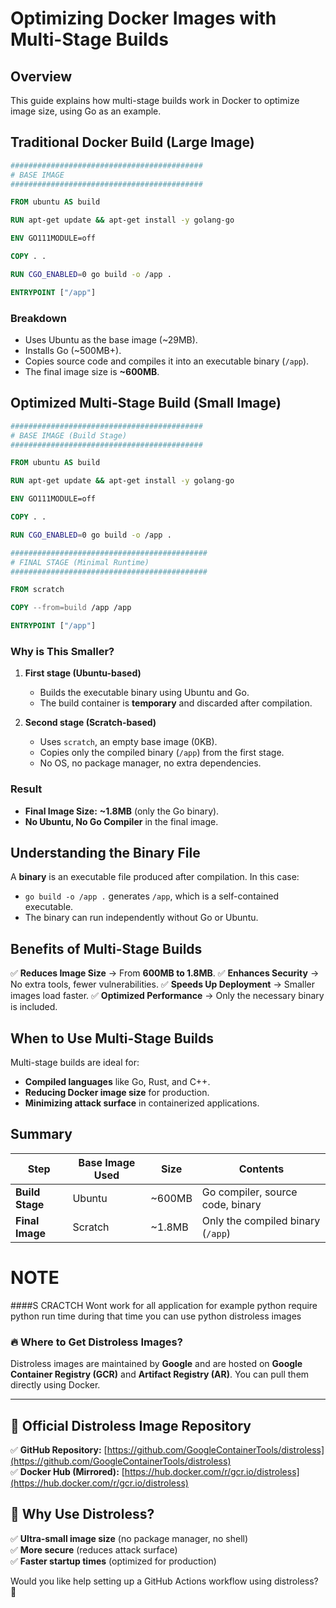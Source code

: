 # Optimizing Docker Images with Multi-Stage Builds

## Overview
This guide explains how multi-stage builds work in Docker to optimize image size, using Go as an example.

## Traditional Docker Build (Large Image)
```dockerfile
###########################################
# BASE IMAGE
###########################################

FROM ubuntu AS build

RUN apt-get update && apt-get install -y golang-go

ENV GO111MODULE=off

COPY . .

RUN CGO_ENABLED=0 go build -o /app .

ENTRYPOINT ["/app"]
```
### Breakdown
- Uses Ubuntu as the base image (~29MB).
- Installs Go (~500MB+).
- Copies source code and compiles it into an executable binary (`/app`).
- The final image size is **~600MB**.

## Optimized Multi-Stage Build (Small Image)
```dockerfile
###########################################
# BASE IMAGE (Build Stage)
###########################################

FROM ubuntu AS build

RUN apt-get update && apt-get install -y golang-go

ENV GO111MODULE=off

COPY . .

RUN CGO_ENABLED=0 go build -o /app .

############################################
# FINAL STAGE (Minimal Runtime)
############################################

FROM scratch

COPY --from=build /app /app

ENTRYPOINT ["/app"]
```
### Why is This Smaller?
1. **First stage (Ubuntu-based)**
   - Builds the executable binary using Ubuntu and Go.
   - The build container is **temporary** and discarded after compilation.

2. **Second stage (Scratch-based)**
   - Uses `scratch`, an empty base image (0KB).
   - Copies only the compiled binary (`/app`) from the first stage.
   - No OS, no package manager, no extra dependencies.

### Result
- **Final Image Size:** **~1.8MB** (only the Go binary).
- **No Ubuntu, No Go Compiler** in the final image.

## Understanding the Binary File
A **binary** is an executable file produced after compilation. In this case:
- `go build -o /app .` generates `/app`, which is a self-contained executable.
- The binary can run independently without Go or Ubuntu.

## Benefits of Multi-Stage Builds
✅ **Reduces Image Size** → From **600MB to 1.8MB**.
✅ **Enhances Security** → No extra tools, fewer vulnerabilities.
✅ **Speeds Up Deployment** → Smaller images load faster.
✅ **Optimized Performance** → Only the necessary binary is included.

## When to Use Multi-Stage Builds
Multi-stage builds are ideal for:
- **Compiled languages** like Go, Rust, and C++.
- **Reducing Docker image size** for production.
- **Minimizing attack surface** in containerized applications.

## Summary
| Step                | Base Image Used | Size     | Contents                         |
|--------------------|---------------|---------|---------------------------------|
| **Build Stage**    | Ubuntu        | ~600MB  | Go compiler, source code, binary |
| **Final Image**    | Scratch       | ~1.8MB  | Only the compiled binary (`/app`) |

# NOTE
####S CRACTCH Wont work for all application for example python require python run time during that time you can use python distroless images
### 🔥 **Where to Get Distroless Images?**  

Distroless images are maintained by **Google** and are hosted on **Google Container Registry (GCR)** and **Artifact Registry (AR)**. You can pull them directly using Docker.  

---

## 📌 **Official Distroless Image Repository**  
✅ **GitHub Repository:** [https://github.com/GoogleContainerTools/distroless](https://github.com/GoogleContainerTools/distroless)  
✅ **Docker Hub (Mirrored):** [https://hub.docker.com/r/gcr.io/distroless](https://hub.docker.com/r/gcr.io/distroless)  


## 🚀 **Why Use Distroless?**
✅ **Ultra-small image size** (no package manager, no shell)  
✅ **More secure** (reduces attack surface)  
✅ **Faster startup times** (optimized for production)  

Would you like help setting up a GitHub Actions workflow using distroless? 🚀

